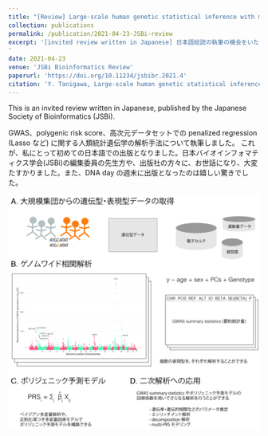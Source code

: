 ```yaml
---
title: "[Review] Large-scale human genetic statistical inference with multiple phenotypes"
collection: publications
permalink: /publication/2021-04-23-JSBi-review
excerpt: '[invited review written in Japanese] 日本語総説の執筆の機会をいただき、GWAS、polygenic risk score、高次元データセットでの penalized regression (Lasso など) に関する人類統計遺伝学の解析手法について、執筆しました。
'
date: 2021-04-23
venue: 'JSBi Bioinformatics Review'
paperurl: 'https://doi.org/10.11234/jsbibr.2021.4'
citation: 'Y. Tanigawa, Large-scale human genetic statistical inference with multiple phenotypes. JSBi Bioinformatics Review, 1(2), 47-59 (2021).'
---
```


This is an invited review written in Japanese, published by the Japanese Society of Bioinformatics (JSBi).

GWAS、polygenic risk score、高次元データセットでの penalized regression (Lasso など) に関する人類統計遺伝学の解析手法について執筆しました。
これが、私にとって初めての日本語での出版となりました。日本バイオインフォマティクス学会(JSBi)の編集委員の先生方や、出版社の方々に、お世話になり、大変たすかりました。また、DNA day の週末に出版となったのは嬉しい驚きでした。

![Figure 3](/files/2021/JSBi-review-Fig3.jpg)
